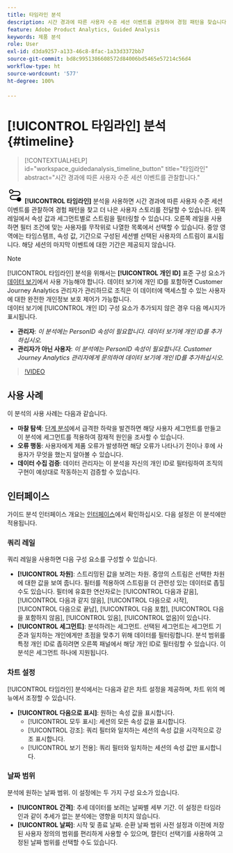 ```yaml
---
title: 타임라인 분석
description: 시간 경과에 따른 사용자 수준 세션 이벤트를 관찰하여 경험 패턴을 찾습니다.
feature: Adobe Product Analytics, Guided Analysis
keywords: 제품 분석
role: User
exl-id: d3da9257-a133-46c8-8fac-1a33d3372bb7
source-git-commit: bd8c9951386608572d84006bd5465e57214c56d4
workflow-type: ht
source-wordcount: '577'
ht-degree: 100%

---
```


# [!UICONTROL 타임라인] 분석 {#timeline}

<!-- markdownlint-disable MD034 -->

>[!CONTEXTUALHELP]
>id="workspace_guidedanalysis_timeline_button"
>title="타임라인"
>abstract="시간 경과에 따른 사용자 수준 세션 이벤트를 관찰합니다."

<!-- markdownlint-enable MD034 -->

![타임라인](/help/assets/icons/Timeline.svg) **[!UICONTROL 타임라인]** 분석을 사용하면 시간 경과에 따른 사용자 수준 세션 이벤트를 관찰하여 경험 패턴을 찾고 더 나은 사용자 스토리를 전달할 수 있습니다. 왼쪽 레일에서 속성 값과 세그먼트별로 스트림을 필터링할 수 있습니다. 오른쪽 레일을 사용하면 필터 조건에 맞는 사용자를 무작위로 나열한 목록에서 선택할 수 있습니다. 중앙 영역에는 타임스탬프, 속성 값, 기간으로 구성된 세션별 선택된 사용자의 스트림이 표시됩니다. 해당 세션의 마지막 이벤트에 대한 기간은 제공되지 않습니다.


>[!NOTE]
>
>[!UICONTROL 타임라인] 분석을 위해서는 **[!UICONTROL 개인 ID]** 표준 구성 요소가 [데이터 보기](/help/data-views/component-reference.md#optional)에서 사용 가능해야 합니다. 데이터 보기에 개인 ID를 포함하면 Customer Journey Analytics 관리자가 관리하므로 조직은 이 데이터에 액세스할 수 있는 사용자에 대한 완전한 개인정보 보호 제어가 가능합니다.
><br/>데이터 보기에 [!UICONTROL 개인 ID] 구성 요소가 추가되지 않은 경우 다음 메시지가 표시됩니다.
>
>* **관리자**: *이 분석에는 PersonID 속성이 필요합니다. 데이터 보기에 개인 ID를 추가하십시오.*
>* **관리자가 아닌 사용자**: *이 분석에는 PersonID 속성이 필요합니다. Customer Journey Analytics 관리자에게 문의하여 데이터 보기에 개인 ID를 추가하십시오.*

>[!VIDEO](https://video.tv.adobe.com/v/3427810/?quality=12&learn=on)



## 사용 사례

이 분석의 사용 사례는 다음과 같습니다.

* **마찰 탐색**: [단계 분석](funnel.md)에서 급격한 하락을 발견하면 해당 사용자 세그먼트를 만들고 이 분석에 세그먼트를 적용하여 잠재적 원인을 조사할 수 있습니다.
* **오류 행동**: 사용자에게 제품 오류가 발생하면 해당 오류가 나타나기 전이나 후에 사용자가 무엇을 했는지 알아볼 수 있습니다.
* **데이터 수집 검증**: 데이터 관리자는 이 분석을 자신의 개인 ID로 필터링하여 조직의 구현이 예상대로 작동하는지 검증할 수 있습니다.

## 인터페이스

가이드 분석 인터페이스 개요는 [인터페이스](../overview.md#interface)에서 확인하십시오. 다음 설정은 이 분석에만 적용됩니다.

### 쿼리 레일

쿼리 레일을 사용하면 다음 구성 요소를 구성할 수 있습니다.

* **[!UICONTROL 차원]**: 스트리밍된 값을 보려는 차원. 중앙의 스트림은 선택한 차원에 대한 값을 보여 줍니다. 필터를 적용하여 스트림을 더 관련성 있는 데이터로 좁힐 수도 있습니다. 필터에 유효한 연산자로는 [!UICONTROL 다음과 같음], [!UICONTROL 다음과 같지 않음], [!UICONTROL 다음으로 시작], [!UICONTROL 다음으로 끝남], [!UICONTROL 다음 포함], [!UICONTROL 다음을 포함하지 않음], [!UICONTROL 있음], [!UICONTROL 없음]이 있습니다.
* **[!UICONTROL 세그먼트]**: 분석하려는 세그먼트. 선택된 세그먼트는 세그먼트 기준과 일치하는 개인에게만 초점을 맞추기 위해 데이터를 필터링합니다. 분석 범위를 특정 개인 ID로 좁히려면 오른쪽 패널에서 해당 개인 ID로 필터링할 수 있습니다. 이 분석은 세그먼트 하나에 지원됩니다.

### 차트 설정

[!UICONTROL 타임라인] 분석에서는 다음과 같은 차트 설정을 제공하며, 차트 위의 메뉴에서 조정할 수 있습니다.

* **[!UICONTROL 다음으로 표시]**: 원하는 속성 값을 표시합니다.
   * [!UICONTROL 모두 표시]: 세션의 모든 속성 값을 표시합니다.
   * [!UICONTROL 강조]: 쿼리 필터와 일치하는 세션의 속성 값을 시각적으로 강조 표시합니다.
   * [!UICONTROL 보기 전용]: 쿼리 필터와 일치하는 세션의 속성 값만 표시합니다.

### 날짜 범위

분석에 원하는 날짜 범위. 이 설정에는 두 가지 구성 요소가 있습니다.

* **[!UICONTROL 간격]**: 추세 데이터를 보려는 날짜별 세부 기간. 이 설정은 타임라인과 같이 추세가 없는 분석에는 영향을 미치지 않습니다.
* **[!UICONTROL 날짜]**: 시작 및 종료 날짜. 순환 날짜 범위 사전 설정과 이전에 저장된 사용자 정의의 범위를 편리하게 사용할 수 있으며, 캘린더 선택기를 사용하여 고정된 날짜 범위를 선택할 수도 있습니다.


<!--

## Example

See below for an example of the analysis.

![Timeline](../assets/timeline-new.png)

-->
